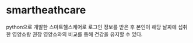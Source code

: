 # smartheathcare
python으로 개발한 스마트헬스케어로 로그인 정보를 받은 후 본인이 해당 날짜에 섭취한 영양소랑 권장 영양소와의 비교를 통해 건강을 유지할 수 있다.
